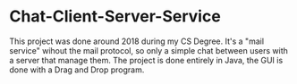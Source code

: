# Chat-Client-Server-Service
This project was done around 2018 during my CS Degree.
It's a "mail service" wihout the mail protocol, so only a simple chat between users with a server that manage them. The project is done entirely in Java, the GUI is done with a Drag and Drop program.
